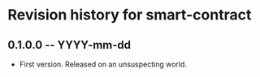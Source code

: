 # Revision history for smart-contract

## 0.1.0.0 -- YYYY-mm-dd

* First version. Released on an unsuspecting world.
